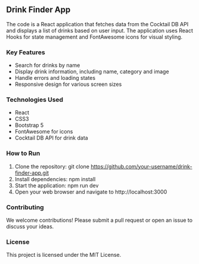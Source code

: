 ## Drink Finder App

The code is a React application that fetches data from the Cocktail DB API and displays a list of drinks based on user input. The application uses React Hooks for state management and FontAwesome icons for visual styling.

### Key Features

- Search for drinks by name
- Display drink information, including name, category and image
- Handle errors and loading states
- Responsive design for various screen sizes

### Technologies Used

- React
- CSS3
- Bootstrap 5
- FontAwesome for icons
- Cocktail DB API for drink data

### How to Run

1. Clone the repository: git clone https://github.com/your-username/drink-finder-app.git
2. Install dependencies: npm install
3. Start the application: npm run dev
4. Open your web browser and navigate to http://localhost:3000

### Contributing

We welcome contributions! Please submit a pull request or open an issue to discuss your ideas.

### License

This project is licensed under the MIT License.